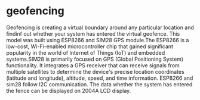 # geofencing

Geofencing is creating a virtual boundary around any particular location and findinf out whether your system has entered the virtual geofence. This model was built using ESP8266 and SIM28 GPS module.The ESP8266 is a low-cost, Wi-Fi-enabled microcontroller chip that gained significant popularity in the world of Internet of Things (IoT) and embedded systems.SIM28 is primarily focused on GPS (Global Positioning System) functionality. It integrates a GPS receiver that can receive signals from multiple satellites to determine the device's precise location coordinates (latitude and longitude), altitude, speed, and time information. ESP8266 and sim28 follow I2C communication. The data whether the system has entered the fence can be displayed on 2004A LCD display.
